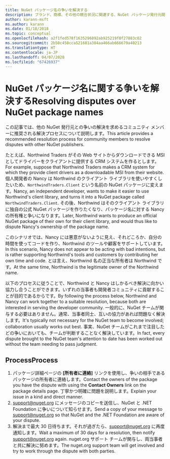 ```yaml
---
title: NuGet パッケージ名の争いを解決する
description: ブランド、商標、その他の競合状況に関連する、NuGet パッケージ発行元間の争いを解決するためのプロセス。
author: karann-msft
ms.author: karann
ms.date: 01/18/2018
ms.topic: conceptual
ms.openlocfilehash: a2f1fed578f1635296892ab925219f0f27883c02
ms.sourcegitcommit: 2b50c450cca521681a384aa466ab666679a40213
ms.translationtype: HT
ms.contentlocale: ja-JP
ms.lasthandoff: 04/07/2020
ms.locfileid: "67426937"
---
```

# <a name="resolving-disputes-over-nuget-package-names"></a><span data-ttu-id="589dd-103">NuGet パッケージ名に関する争いを解決する</span><span class="sxs-lookup"><span data-stu-id="589dd-103">Resolving disputes over NuGet package names</span></span>

<span data-ttu-id="589dd-104">この記事では、他の NuGet 発行元との争いの解決を求めるコミュニティ メンバーに推奨される解決プロセスについて説明します。</span><span class="sxs-lookup"><span data-stu-id="589dd-104">This article provides a recommended resolution process for community members to resolve disputes with other NuGet publishers.</span></span>

<span data-ttu-id="589dd-105">たとえば、Northwind Traders がその Web サイトからダウンロードできる MSI としてドライバーをクライアントに提供する CRM システムを作るとします。</span><span class="sxs-lookup"><span data-stu-id="589dd-105">For example, suppose that Northwind Traders makes a CRM system for which they provide client drivers as a downloadable MSI from their website.</span></span> <span data-ttu-id="589dd-106">個人開発者の Nancy は Northwind のクライアント ライブラリを使いやすくしたいため、`NorthwindTraders.Client` という名前の NuGet パッケージに変えます。</span><span class="sxs-lookup"><span data-stu-id="589dd-106">Nancy, an independent developer, wants to make it easier to use Northwind's client library, and turns it into a NuGet package called `NorthwindTraders.Client`.</span></span> <span data-ttu-id="589dd-107">その後、Northwind はそのクライアント ライブラリに独自の公式 NuGet パッケージを作りたくなり、パッケージ名に対する Nancy の所有権と争いになります。</span><span class="sxs-lookup"><span data-stu-id="589dd-107">Later, Northwind wants to produce an official NuGet package of their own for their client library, and would thus like to dispute Nancy's ownership of the package name.</span></span>

<span data-ttu-id="589dd-108">このシナリオでは、Nancy には悪意がないように見え、それどころか、自分の時間を使ってコードを作り、Northwind のツールや顧客をサポートしています。</span><span class="sxs-lookup"><span data-stu-id="589dd-108">In this scenario, Nancy does not appear to be acting with bad intentions, but is rather supporting Northwind's tools and customers by contributing her own time and code.</span></span> <span data-ttu-id="589dd-109">とは言え、Northwind 名の正当な所有者は Northwind です。</span><span class="sxs-lookup"><span data-stu-id="589dd-109">At the same time, Northwind is the legitimate owner of the Northwind name.</span></span>

<span data-ttu-id="589dd-110">以下のプロセスに従うことで、Northwind と Nancy はしかるべき解決に向かい協力し合うことができます。いずれの当事者も開発者コミュニティに貢献することが目的であるからです。</span><span class="sxs-lookup"><span data-stu-id="589dd-110">By following the process below, Northwind and Nancy can work together to a suitable resolution, because both are interested in serving the developer community.</span></span> <span data-ttu-id="589dd-111">一般的に、NuGet チームが関与する必要はありません。通常、当事者同士、互いの協力があれば問題なく解決します。</span><span class="sxs-lookup"><span data-stu-id="589dd-111">It's typically not necessary for the NuGet team to become involved; collaboration usually works out best.</span></span> <span data-ttu-id="589dd-112">事実、NuGet チームがこれまで注目したどの争いにおいても、チームが判断することなく解決しています。</span><span class="sxs-lookup"><span data-stu-id="589dd-112">In fact, every dispute brought to the NuGet team's attention to date has been worked out without the team needing to pass judgment.</span></span>

## <a name="process"></a><span data-ttu-id="589dd-113">Process</span><span class="sxs-lookup"><span data-stu-id="589dd-113">Process</span></span>

1. <span data-ttu-id="589dd-114">パッケージ詳細ページの **[所有者に連絡]** リンクを使用し、争いの相手であるパッケージの所有者に連絡します。</span><span class="sxs-lookup"><span data-stu-id="589dd-114">Contact the owners of the package you have the dispute with using the **Contact Owners** link on the package details page.</span></span> <span data-ttu-id="589dd-115">丁寧かつ明確に問題を説明します。</span><span class="sxs-lookup"><span data-stu-id="589dd-115">Explain your issue in a kind and direct manner.</span></span>
2. <span data-ttu-id="589dd-116">[support@nuget.org](mailto:support@nuget.org) にメッセージのコピーを送信し、NuGet と .NET Foundation に争いについて知らせます。</span><span class="sxs-lookup"><span data-stu-id="589dd-116">Send a copy of your message to [support@nuget.org](mailto:support@nuget.org) so that NuGet and the .NET Foundation are aware of your dispute.</span></span>
3. <span data-ttu-id="589dd-117">解決まで最大 30 日待ちます。それが過ぎたら、[support@nuget.org](mailto:support@nuget.org) に再度通知します。</span><span class="sxs-lookup"><span data-stu-id="589dd-117">Wait a maximum of 30 days for a resolution, then notify [support@nuget.org](mailto:support@nuget.org) again.</span></span> <span data-ttu-id="589dd-118">nuget.org サポート チームが関与し、両当事者と共に解決に努めます。</span><span class="sxs-lookup"><span data-stu-id="589dd-118">The nuget.org support team will get involved and try to work through the dispute with both parties.</span></span>

